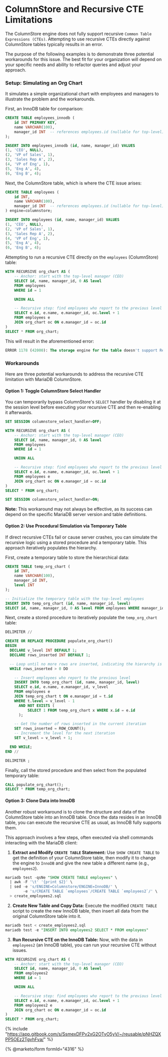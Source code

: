 # ColumnStore and Recursive CTE Limitations

The ColumnStore engine does not fully support recursive `Common Table Expressions (CTEs)`. Attempting to use recursive CTEs directly against ColumnStore tables typically results in an error.

The purpose of the following examples is to demonstrate three potential workarounds for this issue. The best fit for your organization will depend on your specific needs and ability to refactor queries and adjust your approach.

### Setup: Simulating an Org Chart

It simulates a simple organizational chart with employees and managers to illustrate the problem and the workarounds.

First, an InnoDB table for comparison:

```sql
CREATE TABLE employees_innodb (
    id INT PRIMARY KEY,
    name VARCHAR(100),
    manager_id INT  -- references employees.id (nullable for top-level)
);

INSERT INTO employees_innodb (id, name, manager_id) VALUES
(1, 'CEO', NULL),
(2, 'VP of Sales', 1),
(3, 'Sales Rep A', 2),
(4, 'VP of Eng', 1),
(5, 'Eng A', 4),
(6, 'Eng B', 4);

```

Next, the ColumnStore table, which is where the CTE issue arises:

```sql
CREATE TABLE employees (
    id INT,
    name VARCHAR(100),
    manager_id INT  -- references employees.id (nullable for top-level)
) engine=columnstore;

INSERT INTO employees (id, name, manager_id) VALUES
(1, 'CEO', NULL),
(2, 'VP of Sales', 1),
(3, 'Sales Rep A', 2),
(4, 'VP of Eng', 1),
(5, 'Eng A', 4),
(6, 'Eng B', 4);

```

Attempting to run a recursive CTE directly on the `employees` (ColumnStore) table:

```sql
WITH RECURSIVE org_chart AS (
    -- Anchor: start with the top-level manager (CEO)
    SELECT id, name, manager_id, 0 AS level
    FROM employees
    WHERE id = 1

    UNION ALL

    -- Recursive step: find employees who report to the previous level
    SELECT e.id, e.name, e.manager_id, oc.level + 1
    FROM employees e
    JOIN org_chart oc ON e.manager_id = oc.id
)
SELECT * FROM org_chart;

```

This will result in the aforementioned error:

```sql
ERROR 1178 (42000): The storage engine for the table doesn't support Recursive CTE
```

### Workarounds

Here are three potential workarounds to address the recursive CTE limitation with MariaDB ColumnStore.

#### Option 1: Toggle ColumnStore Select Handler

You can temporarily bypass ColumnStore's `SELECT` handler by disabling it at the session level before executing your recursive CTE and then re-enabling it afterwards.

```sql
SET SESSION columnstore_select_handler=OFF;

WITH RECURSIVE org_chart AS (
    -- Anchor: start with the top-level manager (CEO)
    SELECT id, name, manager_id, 0 AS level
    FROM employees
    WHERE id = 1

    UNION ALL

    -- Recursive step: find employees who report to the previous level
    SELECT e.id, e.name, e.manager_id, oc.level + 1
    FROM employees e
    JOIN org_chart oc ON e.manager_id = oc.id
)
SELECT * FROM org_chart;

SET SESSION columnstore_select_handler=ON;

```

**Note:** This workaround may not always be effective, as its success can depend on the specific MariaDB server version and table definitions.

#### Option 2: Use Procedural Simulation via Temporary Table

If direct recursive CTEs fail or cause server crashes, you can simulate the recursive logic using a stored procedure and a temporary table. This approach iteratively populates the hierarchy.

First, create a temporary table to store the hierarchical data:

```sql
CREATE TABLE temp_org_chart (
    id INT,
    name VARCHAR(100),
    manager_id INT,
    level INT
);

-- Initialize the temporary table with the top-level employees
INSERT INTO temp_org_chart (id, name, manager_id, level)
SELECT id, name, manager_id, 0 AS level FROM employees WHERE manager_id IS NULL;
```

Next, create a stored procedure to iteratively populate the `temp_org_chart` table:

```sql
DELIMITER //

CREATE OR REPLACE PROCEDURE populate_org_chart()
BEGIN
  DECLARE v_level INT DEFAULT 1;
  DECLARE rows_inserted INT DEFAULT 1;

  -- Loop until no more rows are inserted, indicating the hierarchy is fully traversed
  WHILE rows_inserted > 0 DO

    -- Insert employees who report to the previous level
    INSERT INTO temp_org_chart (id, name, manager_id, level)
    SELECT e.id, e.name, e.manager_id, v_level
    FROM employees e
    JOIN temp_org_chart t ON e.manager_id = t.id
    WHERE t.level = v_level - 1
      AND NOT EXISTS (
          SELECT 1 FROM temp_org_chart x WHERE x.id = e.id
      );

    -- Get the number of rows inserted in the current iteration
    SET rows_inserted = ROW_COUNT();
    -- Increment the level for the next iteration
    SET v_level = v_level + 1;

  END WHILE;
END //

DELIMITER ;
```

Finally, call the stored procedure and then select from the populated temporary table:

```sql
CALL populate_org_chart();
SELECT * FROM temp_org_chart;
```

#### Option 3: Clone Data into InnoDB

Another robust workaround is to clone the structure and data of the ColumnStore table into an InnoDB table. Once the data resides in an InnoDB table, you can execute the recursive CTE as usual, as InnoDB fully supports them.

This approach involves a few steps, often executed via shell commands interacting with the MariaDB client:

1. **Extract and Modify `CREATE TABLE` Statement:** Use `SHOW CREATE TABLE` to get the definition of your ColumnStore table, then modify it to change the engine to `InnoDB` and give the new table a different name (e.g., `employees2`).

```sql
mariadb test -qsNe "SHOW CREATE TABLE employees" \
  | awk -F '\t' '{print $2}' \
  | sed -e 's/ENGINE=Columnstore/ENGINE=InnoDB/' \
        -e 's/CREATE TABLE `employees`/CREATE TABLE `employees2`/' \
  > create_employees2.sql

```

2. **Create New Table and Copy Data:** Execute the modified `CREATE TABLE` script to create the new InnoDB table, then insert all data from the original ColumnStore table into it.

```sql
mariadb test < create_employees2.sql
mariadb test -e "INSERT INTO employees2 SELECT * FROM employees"
```

3. **Run Recursive CTE on the InnoDB Table:** Now, with the data in `employees2` (an InnoDB table), you can run your recursive CTE without issues.

```sql
WITH RECURSIVE org_chart AS (
    -- Anchor: start with the top-level manager (CEO)
    SELECT id, name, manager_id, 0 AS level
    FROM employees2
    WHERE id = 1

    UNION ALL

    -- Recursive step: find employees who report to the previous level
    SELECT e.id, e.name, e.manager_id, oc.level + 1
    FROM employees2 e
    JOIN org_chart oc ON e.manager_id = oc.id
)
SELECT * FROM org_chart;
```

{% include "https://app.gitbook.com/s/SsmexDFPv2xG2OTyO5yV/~/reusable/pNHZQXPP5OEz2TgvhFva/" %}

{% @marketo/form formId="4316" %}
